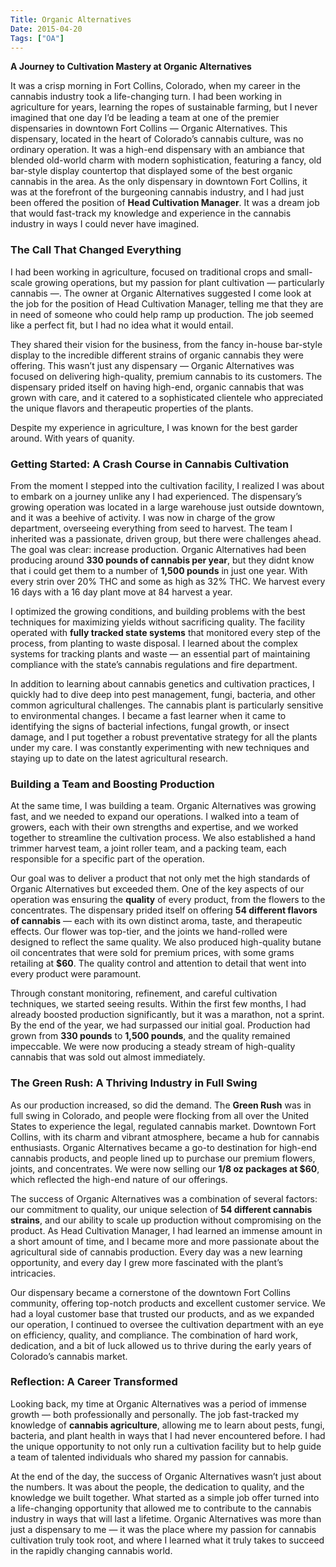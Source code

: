 ```yaml
---
Title: Organic Alternatives
Date: 2015-04-20
Tags: ["OA"]
---
```


**A Journey to Cultivation Mastery at Organic Alternatives**

It was a crisp morning in Fort Collins, Colorado, when my career in the cannabis industry took a life-changing turn. I had been working in agriculture for years, learning the ropes of sustainable farming, but I never imagined that one day I’d be leading a team at one of the premier dispensaries in downtown Fort Collins — Organic Alternatives. This dispensary, located in the heart of Colorado’s cannabis culture, was no ordinary operation. It was a high-end dispensary with an ambiance that blended old-world charm with modern sophistication, featuring a fancy, old bar-style display countertop that displayed some of the best organic cannabis in the area. As the only dispensary in downtown Fort Collins, it was at the forefront of the burgeoning cannabis industry, and I had just been offered the position of **Head Cultivation Manager**. It was a dream job that would fast-track my knowledge and experience in the cannabis industry in ways I could never have imagined.

### **The Call That Changed Everything**

 I had been working in agriculture, focused on traditional crops and small-scale growing operations, but my passion for plant cultivation — particularly cannabis —. The owner at Organic Alternatives suggested I come look at the job for the position of Head Cultivation Manager, telling me that they are in need of someone who could help ramp up production. The job seemed like a perfect fit, but I had no idea what it would entail.

 They shared their vision for the business, from the fancy in-house bar-style display to the incredible different strains of organic cannabis they were offering. This wasn’t just any dispensary — Organic Alternatives was focused on delivering high-quality, premium cannabis to its customers. The dispensary prided itself on having high-end, organic cannabis that was grown with care, and it catered to a sophisticated clientele who appreciated the unique flavors and therapeutic properties of the plants.

Despite my experience in agriculture, I was known for the best garder around. With years of quanity. 

### **Getting Started: A Crash Course in Cannabis Cultivation**

From the moment I stepped into the cultivation facility, I realized I was about to embark on a journey unlike any I had experienced. The dispensary’s growing operation was located in a large warehouse just outside downtown, and it was a beehive of activity. I was now in charge of the grow department, overseeing everything from seed to harvest. The team I inherited was a passionate, driven group, but there were challenges ahead. The goal was clear: increase production. Organic Alternatives had been producing around **330 pounds of cannabis per year**, but they didnt know that i could get them to a number of **1,500 pounds** in just one year. With every strin over 20% THC and some as high as 32% THC. We harvest every 16 days with a 16 day plant move at 84 harvest a year.

I optimized the growing conditions, and building problems with the best techniques for maximizing yields without sacrificing quality. The facility operated with **fully tracked state systems** that monitored every step of the process, from planting to waste disposal. I learned about the complex systems for tracking plants and waste — an essential part of maintaining compliance with the state’s cannabis regulations and fire department.

In addition to learning about cannabis genetics and cultivation practices, I quickly had to dive deep into pest management, fungi, bacteria, and other common agricultural challenges. The cannabis plant is particularly sensitive to environmental changes. I became a fast learner when it came to identifying the signs of bacterial infections, fungal growth, or insect damage, and I put together a robust preventative strategy for all the plants under my care. I was constantly experimenting with new techniques and staying up to date on the latest agricultural research.

### **Building a Team and Boosting Production**

At the same time, I was building a team. Organic Alternatives was growing fast, and we needed to expand our operations. I walked into a team of growers, each with their own strengths and expertise, and we worked together to streamline the cultivation process. We also established a hand trimmer harvest team, a joint roller team, and a packing team, each responsible for a specific part of the operation.

Our goal was to deliver a product that not only met the high standards of Organic Alternatives but exceeded them. One of the key aspects of our operation was ensuring the **quality** of every product, from the flowers to the concentrates. The dispensary prided itself on offering **54 different flavors of cannabis** — each with its own distinct aroma, taste, and therapeutic effects. Our flower was top-tier, and the joints we hand-rolled were designed to reflect the same quality. We also produced high-quality butane oil concentrates that were sold for premium prices, with some grams retailing at **$60**. The quality control and attention to detail that went into every product were paramount.

Through constant monitoring, refinement, and careful cultivation techniques, we started seeing results. Within the first few months, I had already boosted production significantly, but it was a marathon, not a sprint. By the end of the year, we had surpassed our initial goal. Production had grown from **330 pounds** to **1,500 pounds**, and the quality remained impeccable. We were now producing a steady stream of high-quality cannabis that was sold out almost immediately.

### **The Green Rush: A Thriving Industry in Full Swing**

As our production increased, so did the demand. The **Green Rush** was in full swing in Colorado, and people were flocking from all over the United States to experience the legal, regulated cannabis market. Downtown Fort Collins, with its charm and vibrant atmosphere, became a hub for cannabis enthusiasts. Organic Alternatives became a go-to destination for high-end cannabis products, and people lined up to purchase our premium flowers, joints, and concentrates. We were now selling our **1/8 oz packages at $60**, which reflected the high-end nature of our offerings.

The success of Organic Alternatives was a combination of several factors: our commitment to quality, our unique selection of **54 different cannabis strains**, and our ability to scale up production without compromising on the product. As Head Cultivation Manager, I had learned an immense amount in a short amount of time, and I became more and more passionate about the agricultural side of cannabis production. Every day was a new learning opportunity, and every day I grew more fascinated with the plant’s intricacies.

Our dispensary became a cornerstone of the downtown Fort Collins community, offering top-notch products and excellent customer service. We had a loyal customer base that trusted our products, and as we expanded our operation, I continued to oversee the cultivation department with an eye on efficiency, quality, and compliance. The combination of hard work, dedication, and a bit of luck allowed us to thrive during the early years of Colorado’s cannabis market.

### **Reflection: A Career Transformed**

Looking back, my time at Organic Alternatives was a period of immense growth — both professionally and personally. The job fast-tracked my knowledge of **cannabis agriculture**, allowing me to learn about pests, fungi, bacteria, and plant health in ways that I had never encountered before. I had the unique opportunity to not only run a cultivation facility but to help guide a team of talented individuals who shared my passion for cannabis.

At the end of the day, the success of Organic Alternatives wasn’t just about the numbers. It was about the people, the dedication to quality, and the knowledge we built together. What started as a simple job offer turned into a life-changing opportunity that allowed me to contribute to the cannabis industry in ways that will last a lifetime. Organic Alternatives was more than just a dispensary to me — it was the place where my passion for cannabis cultivation truly took root, and where I learned what it truly takes to succeed in the rapidly changing cannabis world.